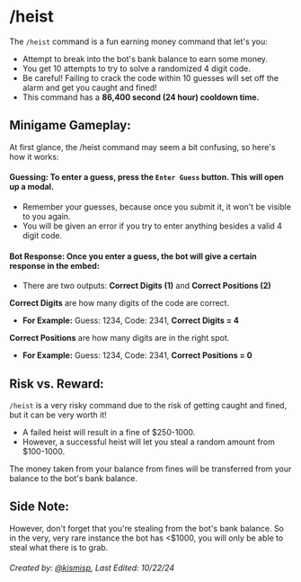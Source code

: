 # /heist

The `/heist` command is a fun earning money command that let's you:
- Attempt to break into the bot's bank balance to earn some money.
- You get 10 attempts to try to solve a randomized 4 digit code.
- Be careful! Failing to crack the code within 10 guesses will set off the alarm and get you caught and fined!
- This command has a **86,400 second (24 hour) cooldown time.**

## Minigame Gameplay:

At first glance, the /heist command may seem a bit confusing, so here's how it works:

#### Guessing: To enter a guess, press the `Enter Guess` button. This will open up a modal.
- Remember your guesses, because once you submit it, it won't be visible to you again.
- You will be given an error if you try to enter anything besides a valid 4 digit code.

#### Bot Response: Once you enter a guess, the bot will give a certain response in the embed:
- There are two outputs: **Correct Digits (1)** and **Correct Positions (2)**

**Correct Digits** are how many digits of the code are correct.
- **For Example:** Guess: 1234, Code: 2341, **Correct Digits = 4**

**Correct Positions** are how many digits are in the right spot.
- **For Example:** Guess: 1234, Code: 2341, **Correct Positions = 0**

## Risk vs. Reward:

`/heist` is a very risky command due to the risk of getting caught and fined, but it can be very worth it!
- A failed heist will result in a fine of $250-1000.
- However, a successful heist will let you steal a random amount from $100-1000.

The money taken from your balance from fines will be transferred from your balance to the bot's bank balance.

## Side Note:
However, don't forget that you're stealing from the bot's bank balance. So in the very, very rare instance the bot has <$1000, you will only be able to steal what there is to grab.


###### Created by: [@kismisp](https://discordapp.com/users/1206865169846632450), Last Edited: 10/22/24
